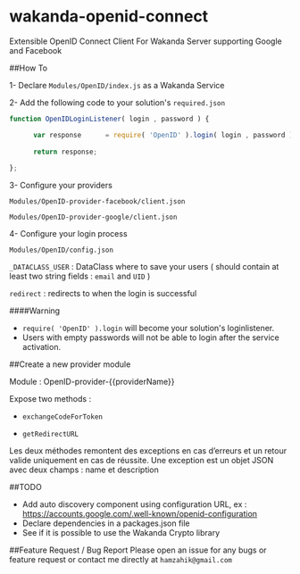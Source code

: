 # wakanda-openid-connect
Extensible OpenID Connect Client For Wakanda Server supporting Google and Facebook 

##How To

1- Declare `Modules/OpenID/index.js` as a Wakanda Service

2- Add the following code to your solution's `required.json`

```javascript
function OpenIDLoginListener( login , password ) {

      var response      = require( 'OpenID' ).login( login , password );
      
      return response;
      
};
```

3- Configure your providers

`Modules/OpenID-provider-facebook/client.json`

`Modules/OpenID-provider-google/client.json`

4- Configure your login process 

`Modules/OpenID/config.json`

`_DATACLASS_USER` : DataClass where to save your users ( should contain at least two string fields : `email` and `UID` )

`redirect` : redirects to when the login is successful

####Warning
- `require( 'OpenID' ).login` will become your solution's loginlistener.
- Users with empty passwords will not be able to login after the service activation.

##Create a new provider module

Module : OpenID-provider-{{providerName}}

Expose two methods :

- `exchangeCodeForToken`

- `getRedirectURL`

Les deux méthodes remontent des exceptions en cas d’erreurs et un retour valide uniquement en cas de réussite.
Une exception est un objet JSON avec deux champs : name et description

##TODO
- Add auto discovery component using configuration URL, ex : https://accounts.google.com/.well-known/openid-configuration
- Declare dependencies in a packages.json file
- See if it is possible to use the Wakanda Crypto library

##Feature Request / Bug Report
Please open an issue for any bugs or feature request or contact me directly at `hamzahik@gmail.com`

